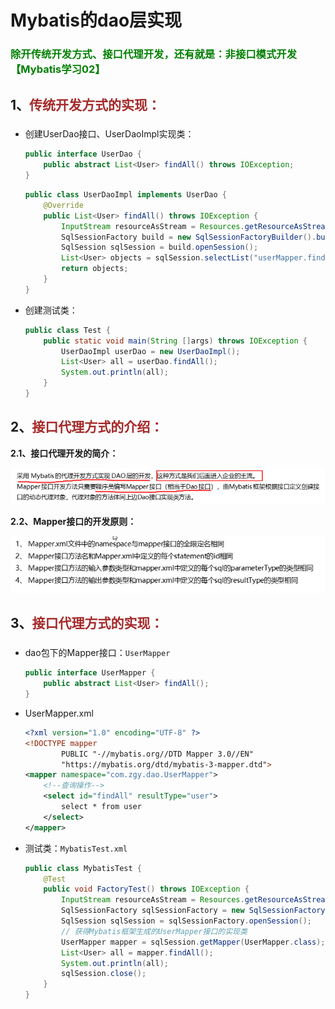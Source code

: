 # Mybatis的dao层实现

### <span style="color:green">除开传统开发方式、接口代理开发，还有就是：非接口模式开发【Mybatis学习02】</span>

## 1、<span style="color:brown">传统开发方式的实现：</span>

### <!--在resources文件下，`mapper/UserMapper.xml、SqlMapConfig.xml、jdbc.properties`不变-->

### <!--在domain包下，实体类User不变，且pom.xml文件内容也不变-->

- 创建UserDao接口、UserDaoImpl实现类：

  ```Java
  public interface UserDao {
      public abstract List<User> findAll() throws IOException;
  }
  ```

  ```java
  public class UserDaoImpl implements UserDao {
      @Override
      public List<User> findAll() throws IOException {
          InputStream resourceAsStream = Resources.getResourceAsStream("SqlMapConfig.xml");
          SqlSessionFactory build = new SqlSessionFactoryBuilder().build(resourceAsStream);
          SqlSession sqlSession = build.openSession();
          List<User> objects = sqlSession.selectList("userMapper.findAll");
          return objects;
      }
  }
  ```

- 创建测试类：

  ```java
  public class Test {
      public static void main(String []args) throws IOException {
          UserDaoImpl userDao = new UserDaoImpl();
          List<User> all = userDao.findAll();
          System.out.println(all);
      }
  }
  ```

  

## 2、<span style="color:brown">接口代理方式的介绍：</span>

**2.1、接口代理开发的简介：**

![image-20220926213610458](https://raw.githubusercontent.com/root-bine/image/main/Typora-image/%E6%8E%A5%E5%8F%A3%E4%BB%A3%E7%90%86%E5%BC%80%E5%8F%91%E6%96%B9%E5%BC%8F%E7%AE%80%E4%BB%8B.png)

**2.2、Mapper接口的开发原则：**

![image-20220926213709488](https://raw.githubusercontent.com/root-bine/image/main/Typora-image/Mapper%E6%8E%A5%E5%8F%A3%E7%9A%84%E5%BC%80%E5%8F%91%E5%8E%9F%E5%88%99.png)



## 3、<span style="color:brown">接口代理方式的实现：</span>

### <!--Mapper.xml文件中的namespace，与Mapper的全类名相同-->

### <!--SqlMapConfig.xml、jdbc.properties不变、实体类User、pom.xml，不变-->

- dao包下的Mapper接口：`UserMapper`

  ```java
  public interface UserMapper {
      public abstract List<User> findAll();
  }
  ```

- UserMapper.xml

  ```xml
  <?xml version="1.0" encoding="UTF-8" ?>
  <!DOCTYPE mapper
          PUBLIC "-//mybatis.org//DTD Mapper 3.0//EN"
          "https://mybatis.org/dtd/mybatis-3-mapper.dtd">
  <mapper namespace="com.zgy.dao.UserMapper">
      <!--查询操作-->
      <select id="findAll" resultType="user">
          select * from user
      </select>
  </mapper>
  ```

- 测试类：`MybatisTest.xml`

  ```java
  public class MybatisTest {
      @Test
      public void FactoryTest() throws IOException {
          InputStream resourceAsStream = Resources.getResourceAsStream("SqlMapConfig.xml");
          SqlSessionFactory sqlSessionFactory = new SqlSessionFactoryBuilder().build(resourceAsStream);
          SqlSession sqlSession = sqlSessionFactory.openSession();
          // 获得Mybatis框架生成的UserMapper接口的实现类
          UserMapper mapper = sqlSession.getMapper(UserMapper.class);
          List<User> all = mapper.findAll();
          System.out.println(all);
          sqlSession.close();
      }
  }
  ```
